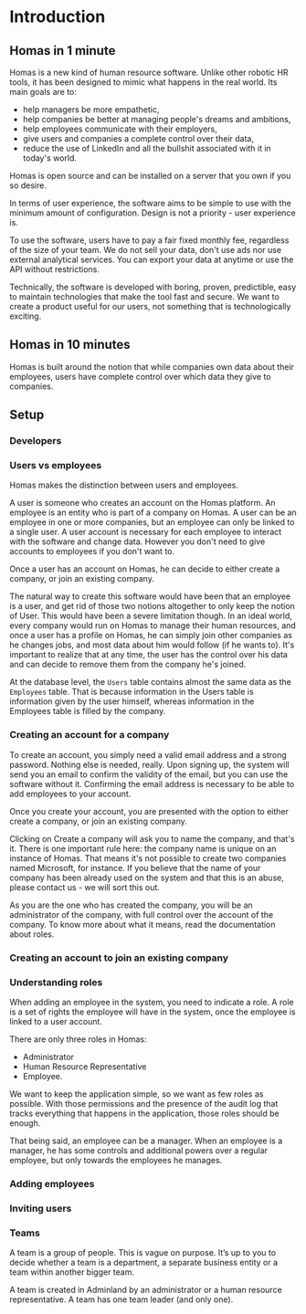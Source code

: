 # Introduction

## Homas in 1 minute

Homas is a new kind of human resource software. Unlike other robotic HR tools, it has been designed to mimic what happens in the real world. Its main goals are to:
- help managers be more empathetic,
- help companies be better at managing people's dreams and ambitions,
- help employees communicate with their employers,
- give users and companies a complete control over their data,
- reduce the use of LinkedIn and all the bullshit associated with it in today's world.

Homas is open source and can be installed on a server that you own if you so desire.

In terms of user experience, the software aims to be simple to use with the minimum amount of configuration. Design is not a priority - user experience is.

To use the software, users have to pay a fair fixed monthly fee, regardless of the size of your team. We do not sell your data, don't use ads nor use external analytical services. You can export your data at anytime or use the API without restrictions.

Technically, the software is developed with boring, proven, predictible, easy to maintain technologies that make the tool fast and secure. We want to create a product useful for our users, not something that is technologically exciting.

## Homas in 10 minutes

Homas is built around the notion that while companies own data about their employees, users have complete control over which data they give to companies.

## Setup

### Developers

### Users vs employees

Homas makes the distinction between users and employees.

A user is someone who creates an account on the Homas platform. An employee is an entity who is part of a company on Homas. A user can be an employee in one or more companies, but an employee can only be linked to a single user. A user account is necessary for each employee to interact with the software and change data. However you don't need to give accounts to employees if you don't want to.

Once a user has an account on Homas, he can decide to either create a company, or join an existing company.

The natural way to create this software would have been that an employee is a user, and get rid of those two notions altogether to only keep the notion of User. This would have been a severe limitation though. In an ideal world, every company would run on Homas to manage their human resources, and once a user has a profile on Homas, he can simply join other companies as he changes jobs, and most data about him would follow (if he wants to). It's important to realize that at any time, the user has the control over his data and can decide to remove them from the company he's joined.

At the database level, the <code>Users</code> table contains almost the same data as the <code>Employees</code> table. That is because information in the Users table is information given by the user himself, whereas information in the Employees table is filled by the company.

### Creating an account for a company

To create an account, you simply need a valid email address and a strong password. Nothing else is needed, really. Upon signing up, the system will send you an email to confirm the validity of the email, but you can use the software without it. Confirming the email address is necessary to be able to add employees to your account.

Once you create your account, you are presented with the option to either create a company, or join an existing company.

Clicking on Create a company will ask you to name the company, and that's it. There is one important rule here: the company name is unique on an instance of Homas. That means it's not possible to create two companies named Microsoft, for instance. If you believe that the name of your company has been already used on the system and that this is an abuse, please contact us - we will sort this out.

As you are the one who has created the company, you will be an administrator of the company, with full control over the account of the company. To know more about what it means, read the documentation about roles.

### Creating an account to join an existing company

### Understanding roles

When adding an employee in the system, you need to indicate a role. A role is a set of rights the employee will have in the system, once the employee is linked to a user account.

There are only three roles in Homas:
- Administrator
- Human Resource Representative
- Employee.

We want to keep the application simple, so we want as few roles as possible. With those permissions and the presence of the audit log that tracks everything that happens in the application, those roles should be enough.

That being said, an employee can be a manager. When an employee is a manager, he has some controls and additional powers over a regular employee, but only towards the employees he manages.

### Adding employees

### Inviting users

### Teams

A team is a group of people. This is vague on purpose. It’s up to you to decide whether a team is a department, a separate business entity or a team within another bigger team.

A team is created in Adminland by an administrator or a human resource representative. A team has one team leader (and only one).